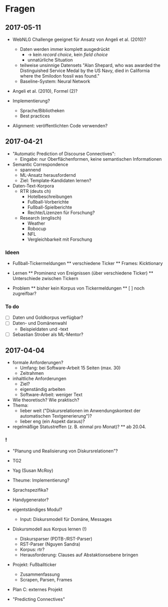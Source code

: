 # Fragen

## 2017-05-11

* WebNLG Challenge geeignet für Ansatz von Angeli et al. (2010)?
	* Daten werden immer komplett ausgedrückt
	  * → kein *record choice*, kein *field choice*
	  * unnatürliche Situation
	* teilweise unsinnige Datensets
		"Alan Shepard, who was awarded the Distinguished Service Medal by the US Navy, died in California where the Smilodon fossil was found."
    * Baseline-System: Neural Network

* Angeli et al. (2010), Formel (2)?

* Implementierung?
	* Sprache/Bibliotheken
	* Best practices
* Alignment: veröffentlichten Code verwenden?


## 2017-04-21

* "Automatic Prediction of Discourse Connectives":
	* Eingabe: nur Oberflächenformen, keine semantischen Informationen
* Semantic Correspondence
	* spannend
	* ML-Ansatz herausfordernd
	* Ziel: Template-Kandidaten lernen?
* Daten-Text-Korpora
	* RTR (deuts ch)
		* Hotelbeschreibungen
		* Fußball-Vorberichte
		* Fußball-Spielberichte
		* Rechte/Lizenzen für Forschung?
	* Research (englisch)
		* Weather
		* Robocup
		* NFL
		* Vergleichbarkeit mit Forschung

### Ideen

* Fußball-Tickermeldungen
** verschiedene Ticker
** Frames: Kicktionary

* Lernen
** Prominenz von Ereignissen (über verschiedene Ticker)
** Unterschiede zwischen Tickern

* Problem
** bisher kein Korpus von Tickermeldungen
** [ ] noch zugreifbar?

### To do

* [ ] Daten und Goldkorpus verfügbar?
* [ ] Daten- und Domänenwahl
	* Beispieldaten und -text
* [ ] Sebastian Strober als ML-Mentor?

## 2017-04-04

* formale Anforderungen?
	* Umfang: bei Software-Arbeit 15 Seiten (max. 30)
	* Zeitrahmen
* inhaltliche Anforderungen
	* Ziel?
	* eigenständig arbeiten
	* Software-Arbeit: weniger Text
* Wie theoretisch? Wie praktisch?
* Thema:
	* lieber weit ("Diskursrelationen im Anwendungskontext der automatischen Textgenerierung")?
	* lieber eng (ein Aspekt daraus)?
* regelmäßige Statustreffen (z. B. einmal pro Monat)?
** ab 20.04.

### !
* "Planung und Realisierung von Diskursrelationen"?
* TG2
* Yag (Susan McRoy)
* Theume: Implementierung?
* Sprachspezifika?
* Handygenerator?

* eigentständiges Modul?
	* Input: Diskursmodell für Domäne, Messages

* Diskursmodell aus Korpus lernen (!)
	* Diskursparser (PDTB-/RST-Parser)
	* RST-Parser (Nguyen Sandra)
	* Korpus: rtr?
	* Herausforderung: Clauses auf Abstaktionsebene bringen

* Projekt: Fußballticker
	* Zusammenfassung
	* Scrapen, Parsen, Frames

* Plan C: externes Projekt

* "Predicting Connectives"

